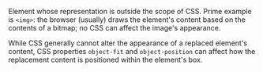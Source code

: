 Element whose representation is outside the scope of CSS.  Prime example is `<img>`: the browser (usually) draws the element's content based on the contents of a bitmap; no CSS can affect the image's appearance.

While CSS generally cannot alter the appearance of a replaced element's content, CSS properties `object-fit` and `object-position`  can affect how the replacement content is positioned within the element's box.